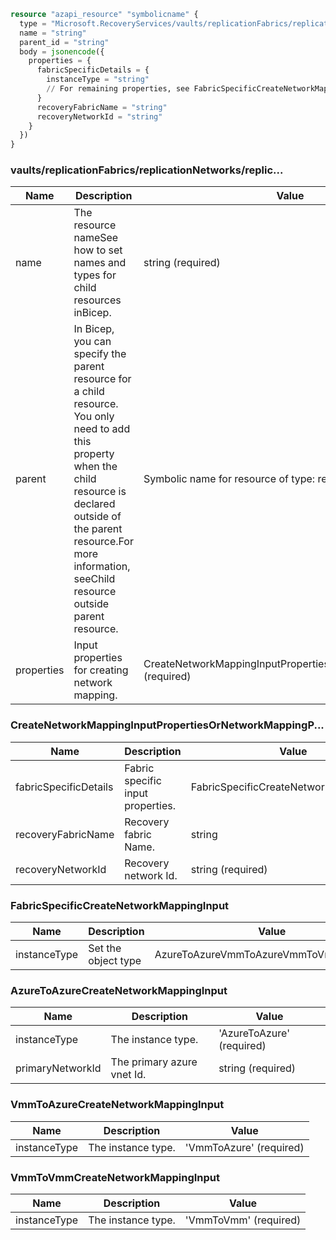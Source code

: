 ```terraform
resource "azapi_resource" "symbolicname" {
  type = "Microsoft.RecoveryServices/vaults/replicationFabrics/replicationNetworks/replicationNetworkMappings@2022-10-01"
  name = "string"
  parent_id = "string"
  body = jsonencode({
    properties = {
      fabricSpecificDetails = {
        instanceType = "string"
        // For remaining properties, see FabricSpecificCreateNetworkMappingInput objects
      }
      recoveryFabricName = "string"
      recoveryNetworkId = "string"
    }
  })
}

```

### vaults/replicationFabrics/replicationNetworks/replic...

| Name | Description | Value |
|-|-|-|
| name | The resource nameSee how to set names and types for child resources inBicep. | string (required) |
| parent | In Bicep, you can specify the parent resource for a child resource. You only need to add this property when the child resource is declared outside of the parent resource.For more information, seeChild resource outside parent resource. | Symbolic name for resource of type: replicationNetworks |
| properties | Input properties for creating network mapping. | CreateNetworkMappingInputPropertiesOrNetworkMappingP...(required) |


### CreateNetworkMappingInputPropertiesOrNetworkMappingP...

| Name | Description | Value |
|-|-|-|
| fabricSpecificDetails | Fabric specific input properties. | FabricSpecificCreateNetworkMappingInput |
| recoveryFabricName | Recovery fabric Name. | string |
| recoveryNetworkId | Recovery network Id. | string (required) |


### FabricSpecificCreateNetworkMappingInput

| Name | Description | Value |
|-|-|-|
| instanceType | Set the object type | AzureToAzureVmmToAzureVmmToVmm(required) |


### AzureToAzureCreateNetworkMappingInput

| Name | Description | Value |
|-|-|-|
| instanceType | The instance type. | 'AzureToAzure' (required) |
| primaryNetworkId | The primary azure vnet Id. | string (required) |


### VmmToAzureCreateNetworkMappingInput

| Name | Description | Value |
|-|-|-|
| instanceType | The instance type. | 'VmmToAzure' (required) |


### VmmToVmmCreateNetworkMappingInput

| Name | Description | Value |
|-|-|-|
| instanceType | The instance type. | 'VmmToVmm' (required) |


